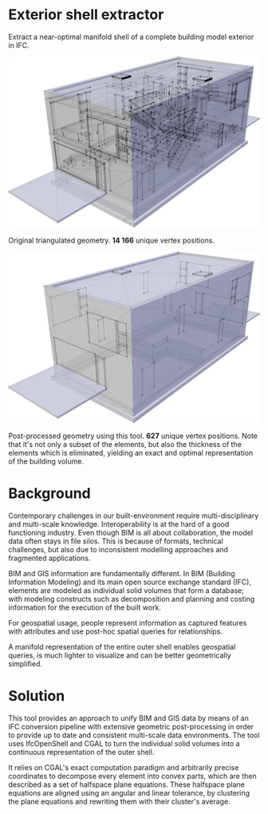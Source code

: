 # Exterior shell extractor

Extract a near-optimal manifold shell of a complete building model exterior in IFC.

![](duplex_a_orig.png)

Original triangulated geometry. **14 166** unique vertex positions.

![](duplex_a_exterior.png)

Post-processed geometry using this tool. **627** unique vertex positions. Note that it's not only a subset of the elements, but also the thickness of the elements which is eliminated, yielding an exact and optimal representation of the building volume.

# Background

Contemporary challenges in our built-environment require multi-disciplinary and multi-scale knowledge. Interoperability is at the hard of a good functioning industry. Even though BIM is all about collaboration, the model data often stays in file silos. This is because of formats, technical challenges, but also due to inconsistent modelling approaches and fragmented applications. 

BIM and GIS information are fundamentally different. In BIM (Building Information Modeling) and its main open source exchange standard (IFC), elements are modeled as individual solid volumes that form a database; with modeling constructs such as decomposition and planning and costing information for the execution of the built work.

For geospatial usage, people represent information as captured features with attributes and use post-hoc spatial queries for relationships.

A manifold representation of the entire outer shell enables geospatial queries, is much lighter to visualize and can be better geometrically simplified.

# Solution

This tool provides an approach to unify BIM and GIS data by means of an IFC conversion pipeline with extensive geometric post-processing in order to provide up to date and consistent multi-scale data environments. The tool uses IfcOpenShell and CGAL to turn the individual solid volumes into a continuous representation of the outer shell.

It relies on CGAL's exact computation paradigm and arbitrarily precise coordinates to decompose every element into convex parts, which are then described as a set of halfspace plane equations. These halfspace plane equations are aligned using an angular and linear tolerance, by clustering the plane equations and rewriting them with their cluster's average.
